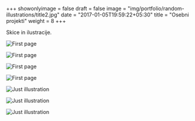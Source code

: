 +++
showonlyimage = false
draft = false
image = "img/portfolio/random-illustrations/title2.jpg"
date = "2017-01-05T19:59:22+05:30"
title = "Osebni projekti"
weight = 8
+++

Skice in ilustracije.
<!--more-->

![First page](/img/portfolio/random-illustrations/title2.jpg)

![First page](/img/portfolio/random-illustrations/leaves.jpg)

![First page](/img/portfolio/random-illustrations/title1.jpg)

![First page](/img/portfolio/random-illustrations/flying_bus_2018.jpg)

![Just illustration](/img/portfolio/random-illustrations/akt2.jpg)

![Just illustration](/img/portfolio/random-illustrations/garlic.jpg)

![Just illustration](/img/portfolio/random-illustrations/marko.jpg)

